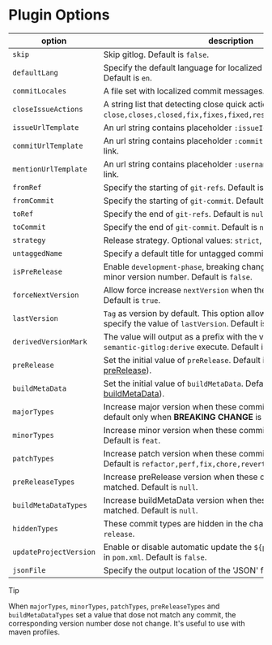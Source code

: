 # Plugin Options

| option | description |
| ------ | ----------- |
| `skip` | Skip gitlog. Default is `false`. |
| `defaultLang` | Specify the default language for localized commit messages. Default is `en`. |
| `commitLocales` | A file set with localized commit messages. Default is `null`. |
| `closeIssueActions` | A string list that detecting close quick actions. Default is `close,closes,closed,fix,fixes,fixed,resolve,resolves,resolved`. |
| `issueUrlTemplate` | An url string contains placeholder `:issueId` to construct issue link. |
| `commitUrlTemplate` | An url string contains placeholder `:commitId` to construct commit link. |
| `mentionUrlTemplate` | An url string contains placeholder `:username` to construct mention link. |
| `fromRef` | Specify the starting of `git-refs`. Default is `null`. |
| `fromCommit` | Specify the starting of `git-commit`. Default is `null`. |
| `toRef` | Specify the end of `git-refs`. Default is `null`. |
| `toCommit` | Specify the end of `git-commit`. Default is `null`. |
| `strategy` | Release strategy. Optional values: `strict`, `slow`. Default is `strict`. |
| `untaggedName` | Specify a default title for untagged commits. Default is `Unreleased`. |
| `isPreRelease` | Enable `development-phase`, breaking changes only increases the minor version number. Default is `false`. |
| `forceNextVersion` | Allow force increase `nextVersion` when the version dose not grow. Default is `true`. |
| `lastVersion` | `Tag` as version by default. This option allows you to manually specify the value of `lastVersion`. Default is `0.1.0`. |
| `derivedVersionMark` | The value will output as a prefix with the version number when `semantic-gitlog:derive` execute. Default is `null`. |
| `preRelease` | Set the initial value of `preRelease`. Default is `null`([Understand preRelease](https://github.com/skuzzle/semantic-version#usage)).  |
| `buildMetaData` | Set the initial value of `buildMetaData`. Default is `null`([Understand buildMetaData](https://github.com/skuzzle/semantic-version#usage)). |
| `majorTypes` | Increase major version when these commit types are matched. By default only when **BREAKING CHANGE** is discovered. |
| `minorTypes` | Increase minor version when these commit types are matched. Default is `feat`. |
| `patchTypes` | Increase patch version when these commit types are matched. Default is `refactor,perf,fix,chore,revert,docs,build`. |
| `preReleaseTypes` | Increase preRelease version when these commit types are matched. Default is `null`. |
| `buildMetaDataTypes` | Increase buildMetaData version when these commit types are matched. Default is `null`. |
| `hiddenTypes` | These commit types are hidden in the changelog. Default is `release`. |
| `updateProjectVersion` | Enable or disable automatic update the `${project.version}` value in `pom.xml`. Default is `false`. |
| `jsonFile` | Specify the output location of the 'JSON' file. Default is `null`. |

> [!TIP]
> When `majorTypes`, `minorTypes`, `patchTypes`, `preReleaseTypes` and `buildMetaDataTypes` set a value that dose not match any commit, the corresponding version number dose not change.
> It's useful to use with maven profiles.
